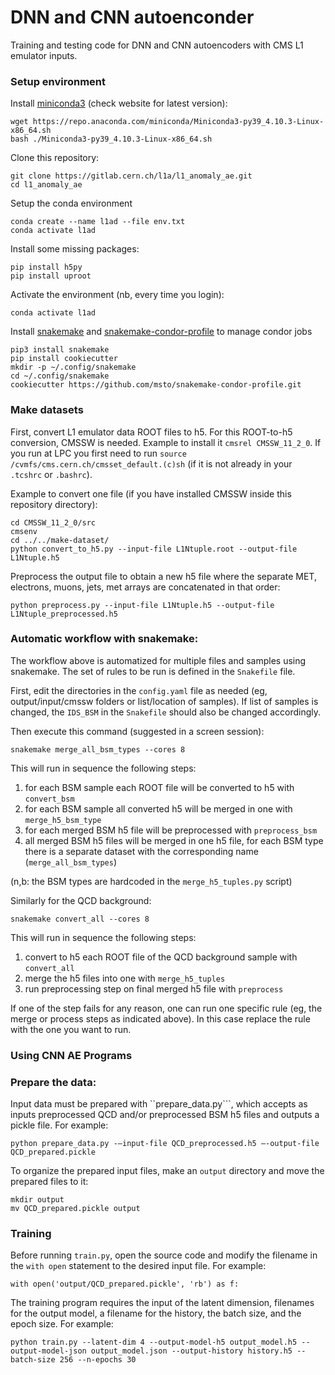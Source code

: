 # DNN and CNN autoenconder

Training and testing code for DNN and CNN autoencoders with CMS L1 emulator inputs.

### Setup environment

Install [miniconda3](https://twiki.cern.ch/twiki/bin/view/CMSPublic/SWGuideL1TStage2Instructions) (check website for latest version):

```
wget https://repo.anaconda.com/miniconda/Miniconda3-py39_4.10.3-Linux-x86_64.sh
bash ./Miniconda3-py39_4.10.3-Linux-x86_64.sh
```

Clone this repository:

```
git clone https://gitlab.cern.ch/l1a/l1_anomaly_ae.git
cd l1_anomaly_ae
```

Setup the conda environment

```
conda create --name l1ad --file env.txt
conda activate l1ad
```

Install some missing packages:

```
pip install h5py
pip install uproot
```

Activate the environment (nb, every time you login):

```
conda activate l1ad
```

Install [snakemake](https://indico.cern.ch/event/983691/contributions/4143450/attachments/2160191/3644503/snakemake.pdf) and [snakemake-condor-profile](https://github.com/msto/snakemake-condor-profile) to manage condor jobs

```
pip3 install snakemake
pip install cookiecutter
mkdir -p ~/.config/snakemake
cd ~/.config/snakemake
cookiecutter https://github.com/msto/snakemake-condor-profile.git
```

### Make datasets

First, convert L1 emulator data ROOT files to h5. For this ROOT-to-h5 conversion, CMSSW is needed. Example to install it ```cmsrel CMSSW_11_2_0```. If you run at LPC you first need to run
```source /cvmfs/cms.cern.ch/cmsset_default.(c)sh``` (if it is not already in your ```.tcshrc``` or ```.bashrc```). 


Example to convert one file (if you have installed CMSSW inside this repository directory):

```
cd CMSSW_11_2_0/src
cmsenv
cd ../../make-dataset/
python convert_to_h5.py --input-file L1Ntuple.root --output-file L1Ntuple.h5
```

Preprocess the output file to obtain a new h5 file where the separate MET, electrons, muons, jets, met arrays are concatenated in that order:

```
python preprocess.py --input-file L1Ntuple.h5 --output-file L1Ntuple_preprocessed.h5
```

### Automatic workflow with snakemake:

The workflow above is automatized for multiple files and samples using snakemake. The set of rules to be run is defined in the ```Snakefile``` file.

First, edit the directories in the ```config.yaml``` file as needed (eg, output/input/cmssw folders or list/location of samples). If list of samples is changed, the ```IDS_BSM``` in the
```Snakefile``` should also be changed accordingly. 

Then execute this command (suggested in a screen session):

```
snakemake merge_all_bsm_types --cores 8
``` 

This will run in sequence the following steps:

1. for each BSM sample each ROOT file will be converted to h5 with ```convert_bsm```
2. for each BSM sample all converted h5 will be merged in one with ```merge_h5_bsm_type```
3. for each merged BSM h5 file will be preprocessed with ```preprocess_bsm```
4. all merged BSM h5 files will be merged in one h5 file, for each BSM type there is a separate dataset with the corresponding name (```merge_all_bsm_types```)

(n,b: the BSM types are hardcoded in the ```merge_h5_tuples.py``` script)

Similarly for the QCD background:

```
snakemake convert_all --cores 8
```

This will run in sequence the following steps:

1. convert to h5 each ROOT file of the QCD background sample with ```convert_all```
2. merge the h5 files into one with ```merge_h5_tuples```
3. run preprocessing step on final merged h5 file with ```preprocess```

If one of the step fails for any reason, one can run one specific rule (eg, the merge or process steps as indicated above). In this case replace the rule
with the one you want to run.

### Using CNN AE Programs 

### Prepare the data: 

Input data must be prepared with ``prepare_data.py```, which accepts as inputs preprocessed QCD and/or preprocessed BSM h5 files and outputs a pickle file. For example: 
```
python prepare_data.py -—input-file QCD_preprocessed.h5 —-output-file QCD_prepared.pickle
```

To organize the prepared input files, make an ```output``` directory and move the prepared files to it: 
```
mkdir output
mv QCD_prepared.pickle output
```

### Training 

Before running ```train.py```, open the source code and modify the filename in the ```with open``` statement to the desired input file. For example: 
```
with open('output/QCD_prepared.pickle', 'rb') as f:
```
The training program requires the input of the latent dimension, filenames for the output model, a filename for the history, the batch size, and the epoch size. For example: 
```
python train.py --latent-dim 4 --output-model-h5 output_model.h5 --output-model-json output_model.json --output-history history.h5 --batch-size 256 --n-epochs 30
```
